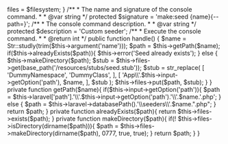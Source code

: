 <?php

namespace App\Console\Commands;

use Illuminate\Console\Command;
use Str;
use Illuminate\Filesystem\Filesystem;

class makeSeed extends Command
{

    protected $files;

    public function __construct(Filesystem $filesystem){
        parent::__construct();
        $this->files = $filesystem;
    }
    /**
     * The name and signature of the console command.
     *
     * @var string
     */
    protected $signature = 'make:seed {name}{--path=}';

    /**
     * The console command description.
     *
     * @var string
     */
    protected $description = 'Custom seeder';

    /**
     * Execute the console command.
     *
     * @return int
     */
    public function handle()
    {
        $name = Str::studly(trim($this->argument('name')));
        $path = $this->getPath($name);
        if($this->alreadyExists($path)){
            $this->error('Seed already exists');
        } else {
            $this->makeDirectory($path);
            
            $stub = $this->files->get(base_path('/resources/stubs/seed.stub'));
            $stub = str_replace(
                [
                    'DummyNamespace',
                    'DummyClass',
                ],
                [
                    'App\\'.$this->input->getOption('path'),
                    $name,
                ],
                $stub
            );
            $this->files->put($path, $stub);
        }
        
    }

    private function getPath($name){
        if($this->input->getOption('path')){
            $path = $this->laravel['path'].'\\'.$this->input->getOption('path').'\\'.$name.'.php';
        
        } else {
            $path = $this->laravel->databasePath().'\\seeders\\'.$name.".php";
        }
        return $path;
    }

    private function alreadyExists($path){
        return $this->files->exists($path);
    }

    private function makeDirectory($path){
        if(! $this->files->isDirectory(dirname($path))){
            $path = $this->files->makeDirectory(dirname($path), 0777, true, true);
        }
        return $path;
    }
}
